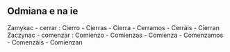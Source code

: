 ## Odmiana **e** na **ie**
Zamykac - cerrar
: Cierro - Cierras - Cierra - Cerramos - Cerráis - Cierran
Zaczynac - comenzar
: Comienzo - Comienzas - Comienza - Comenzamos - Comenzáis - Comienzan
